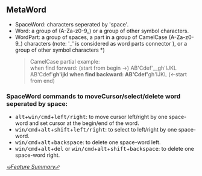 ## MetaWord

* SpaceWord: characters seperated by 'space'.
* Word: a group of (A-Za-z0-9_) or a group of other symbol characters.
* WordPart: a group of spaces, a part in a group of CamelCase (A-Za-z0-9_) characters (note: '_' is considered as word parts connector ), or a group of other symbol characters *)
    >CamelCase partial example:  
    > when find forward:  (start from begin ->) AB'Cdef'__gh'IJKL   AB'Cdef'__gh'ijkl
    > when find backward: AB'Cdef__'gh'IJKL (<-start from end)
    

### SpaceWord commands to moveCursor/select/delete word seperated by space:
* <kbd>alt</kbd>+<kbd>win/cmd</kbd>+<kbd>left/right</kbd>: to move cursor left/right by one space-word and set cursor at the begin/end of the word.
* <kbd>win/cmd</kbd>+<kbd>alt</kbd>+<kbd>shift</kbd>+<kbd>left/right</kbd>: to select to left/right by one space-word.
* <kbd>win/cmd</kbd>+<kbd>alt</kbd>+<kbd>backspace</kbd>: to delete one space-word left.
* <kbd>win/cmd</kbd>+<kbd>alt</kbd>+<kbd>del</kbd> or <kbd>win/cmd</kbd>+<kbd>alt</kbd>+<kbd>shift</kbd>+<kbd>backspace</kbd>: to delete one space-word right.

[*➭Feature Summary⮵*](https://github.com/metaseed/metaGo/blob/master/README.md#features-summary)
